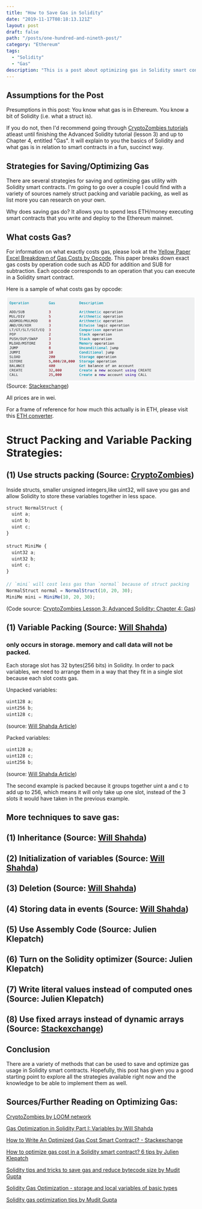 ```yaml
---
title: "How to Save Gas in Solidity"
date: "2019-11-17T08:18:13.121Z"
layout: post
draft: false
path: "/posts/one-hundred-and-nineth-post/"
category: "Ethereum"
tags:
  - "Solidity"
  - "Gas"
description: "This is a post about optimizing gas in Solidity smart contracts."
---
```

## Assumptions for the Post

Presumptions in this post: You know what gas is in Ethereum. You know a bit of Solidity (i.e. what a struct is).

If you do not, then I'd recommend going through <a href="https://cryptozombies.io/en/course/">CryptoZombies tutorials</a> atleast until finishing the Advanced Solidity tutorial (lesson 3) and up to Chapter 4, entitled "Gas". 
It will explain to you the basics of Solidity and what gas is in relation to smart contracts in a fun, succinct way. 

## Strategies for Saving/Optimizing Gas

There are several strategies for saving and optimizing gas utility with Solidity smart contracts. I'm going to go over a couple I could find with a variety of sources namely struct packing and variable packing, as well as list more you can research on your own. 

Why does saving gas do? It allows you to spend less ETH/money executing smart contracts that you write and deploy to the Ethereum mainnet. 

## What costs Gas? 

For information on what exactly costs gas, please look at the <a href="https://docs.google.com/spreadsheets/d/1n6mRqkBz3iWcOlRem_mO09GtSKEKrAsfO7Frgx18pNU/edit#gid=0">Yellow Paper Excel Breakdown of Gas Costs by Opcode</a>. This paper breaks down exact gas costs by operation code such as ADD for addition and SUB for subtraction. Each opcode corresponds to an operation that you can execute in a Solidity smart contract.  

Here is a sample of what costs gas by opcode:

![opcodes-gas](./opcodes-gas.png) (Source: <a href="https://ethereum.stackexchange.com/questions/28813/how-to-write-an-optimized-gas-cost-smart-contract">Stackexchange</a>)

All prices are in wei.

For a frame of reference for how much this actually is in ETH, please visit this <a href="https://eth-converter.com/">ETH converter</a>.

# Struct Packing and Variable Packing Strategies:

## (1) Use structs packing (Source: <a href="https://cryptozombies.io/en/lesson/3/chapter/4">CryptoZombies</a>)

Inside structs, smaller unsigned integers,like uint32, will save you gas and allow Solidity to store these variables together in less space. 

```js
struct NormalStruct {
  uint a;
  uint b;
  uint c;
}

struct MiniMe {
  uint32 a;
  uint32 b;
  uint c;
}

// `mini` will cost less gas than `normal` because of struct packing
NormalStruct normal = NormalStruct(10, 20, 30);
MiniMe mini = MiniMe(10, 20, 30); 
```
(Code source: <a href="https://cryptozombies.io/en/lesson/3/chapter/4">CryptoZombies Lesson 3: Advanced Solidity: Chapter 4: Gas</a>)

## (1) Variable Packing (Source: <a href="https://medium.com/coinmonks/gas-optimization-in-solidity-part-i-variables-9d5775e43dde">Will Shahda</a>)

  ### only occurs in storage. memory and call data will not be packed. 

Each storage slot has 32 bytes(256 bits) in Solidity. In order to pack variables, we need to arrange them in a way that they fit in a single slot because each slot costs gas. 

Unpacked variables: 
  ```javascript
  uint128 a;
  uint256 b;
  uint128 c;
  ```
(source: <a href="https://medium.com/coinmonks/gas-optimization-in-solidity-part-i-variables-9d5775e43dde">Will Shahda Article</a>)

Packed variables: 
  ```javascript
  uint128 a;
  uint128 c;
  uint256 b;
  ```
(source: <a href="https://medium.com/coinmonks/gas-optimization-in-solidity-part-i-variables-9d5775e43dde">Will Shahda Article</a>)

The second example is packed because it groups together uint a and c to add up to 256, which means it will only take up one slot, instead of the 3 slots it would have taken in the previous example. 

## More techniques to save gas:
## (1) Inheritance (Source: <a href="https://medium.com/coinmonks/gas-optimization-in-solidity-part-i-variables-9d5775e43dde">Will Shahda</a>)

## (2) Initialization of variables (Source: <a href="https://medium.com/coinmonks/gas-optimization-in-solidity-part-i-variables-9d5775e43dde">Will Shahda</a>)

## (3) Deletion (Source: <a href="https://medium.com/coinmonks/gas-optimization-in-solidity-part-i-variables-9d5775e43dde">Will Shahda</a>)

## (4) Storing data in events (Source: <a href="https://medium.com/coinmonks/gas-optimization-in-solidity-part-i-variables-9d5775e43dde">Will Shahda</a>)

## (5) Use Assembly Code (Source: Julien Klepatch)

## (6) Turn on the Solidity optimizer (Source: Julien Klepatch)

## (7) Write literal values instead of computed ones (Source: Julien Klepatch)

## (8) Use fixed arrays instead of dynamic arrays (Source: <a href="https://ethereum.stackexchange.com/questions/28813/how-to-write-an-optimized-gas-cost-smart-contract">Stackexchange</a>)


## Conclusion

There are a variety of methods that can be used to save and optimize gas usage in Solidity smart contracts. Hopefully, this post has given you a good starting point to explore all the strategies available right now and the knowledge to be able to implement them as well.  

## Sources/Further Reading on Optimizing Gas: 

<a href="http://www.cryptozombies.io/en/course">CryptoZombies by LOOM network</a>

<a href="https://medium.com/coinmonks/gas-optimization-in-solidity-part-i-variables-9d5775e43dde">Gas Optimization in Solidity Part I: Variables by Will Shahda</a>

<a href="https://ethereum.stackexchange.com/questions/28813/how-to-write-an-optimized-gas-cost-smart-contract">How to Write An Optimized Gas Cost Smart Contract? - Stackexchange </a>

<a href="https://eattheblocks.com/how-to-optimize-gas-cost-in-a-solidity-smart-contract-6-tips/">How to optimize gas cost in a Solidity smart contract? 6 tips by Julien Klepatch</a>

<a href="https://blog.polymath.network/solidity-tips-and-tricks-to-save-gas-and-reduce-bytecode-size-c44580b218e6">Solidity tips and tricks to save gas and reduce bytecode size by Mudit Gupta</a><br/>

<a href="https://danielszego.blogspot.com/2018/01/solidity-gas-optimization-storage-and.html">Solidity Gas Optimization - storage and local variables of basic types</a>

<a href="https://mudit.blog/solidity-gas-optimization-tips/">Solidity gas optimization tips by Mudit Gupta</a>
